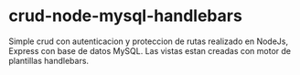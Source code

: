 # crud-node-mysql-handlebars

Simple crud con autenticacion y proteccion de rutas realizado en NodeJs, Express con base de datos MySQL.
Las vistas estan creadas con motor de plantillas handlebars.

